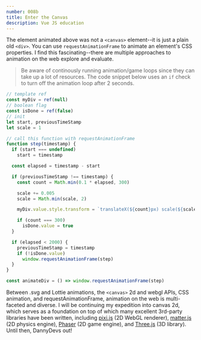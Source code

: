 ```yaml
---
number: 008b
title: Enter the Canvas
description: Vue JS education
---
```


The element animated above was not a `<canvas>` element--it is just a plain old `<div>`. You can use `requestAnimationFrame` to animate an element's CSS properties. I find this fascinating--there are multiple approaches to animation on the web explore and evaluate.

> Be aware of continously running animation/game loops since they can take up a lot of resources. The code snippet below uses an `if` check to turn off the animation loop after 2 seconds.

```javascript
// template ref
const myDiv = ref(null)
// boolean flag
const isDone = ref(false)
// init
let start, previousTimeStamp
let scale = 1

// call this function with requestAnimationFrame
function step(timestamp) {
  if (start === undefined)
    start = timestamp

  const elapsed = timestamp - start

  if (previousTimeStamp !== timestamp) {
    const count = Math.min(0.1 * elapsed, 300)

    scale += 0.005
    scale = Math.min(scale, 2)

    myDiv.value.style.transform = `translateX(${count}px) scale(${scale})`

    if (count === 300)
      isDone.value = true
  }

  if (elapsed < 2000) {
    previousTimeStamp = timestamp
    if (!isDone.value)
      window.requestAnimationFrame(step)
  }
}

const animateDiv = () => window.requestAnimationFrame(step)
```

Between .svg and Lottie animations, the `<canvas>` 2d and webgl APIs, CSS animation, and requestAnimationFrame, animation on the web is multi-faceted and diverse. I will be continuing my expedition into canvas 2d, which serves as a foundation on top of which many excellent 3rd-party libraries have been written, including [pixi.js](https://pixijs.com/) (2D WebGL renderer), [matter.js](https://brm.io/matter-js/) (2D physics engine), [Phaser](https://phaser.io/) (2D game engine), and [Three.js](https://threejs.org/) (3D library). Until then, DannyDevs out!
